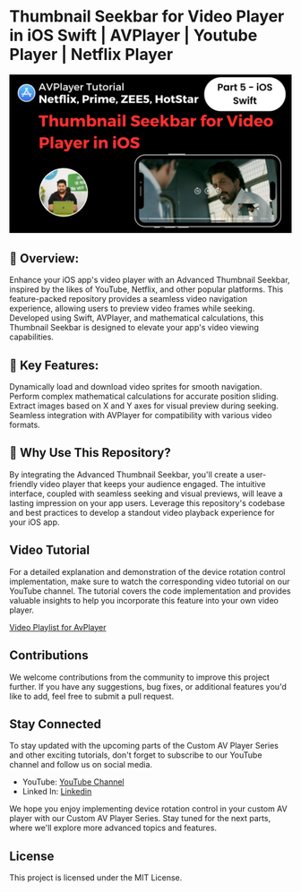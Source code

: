 # Thumbnail Seekbar for Video Player in iOS Swift | AVPlayer | Youtube Player | Netflix Player

[![Custom AV Player](https://github.com/pushpendra996/avplayer-swift-part-4-ios/blob/main/Thumbnail%20Seekbar%20for%20Video%20Player%20in%20iOS.png?raw=true)](https://www.youtube.com/watch?v=naMfH2nryvQ&list=PL2Sk-NhO3icHtmBTtg70eeOUug4CEzaSm)


## 🎥 Overview:
Enhance your iOS app's video player with an Advanced Thumbnail Seekbar, inspired by the likes of YouTube, Netflix, and other popular platforms. This feature-packed repository provides a seamless video navigation experience, allowing users to preview video frames while seeking. Developed using Swift, AVPlayer, and mathematical calculations, this Thumbnail Seekbar is designed to elevate your app's video viewing capabilities.

## 📝 Key Features:

Dynamically load and download video sprites for smooth navigation.
Perform complex mathematical calculations for accurate position sliding.
Extract images based on X and Y axes for visual preview during seeking.
Seamless integration with AVPlayer for compatibility with various video formats.

## 🚀 Why Use This Repository?
By integrating the Advanced Thumbnail Seekbar, you'll create a user-friendly video player that keeps your audience engaged. The intuitive interface, coupled with seamless seeking and visual previews, will leave a lasting impression on your app users. Leverage this repository's codebase and best practices to develop a standout video playback experience for your iOS app.


## Video Tutorial

For a detailed explanation and demonstration of the device rotation control implementation, make sure to watch the corresponding video tutorial on our YouTube channel. The tutorial covers the code implementation and provides valuable insights to help you incorporate this feature into your own video player.

[Video Playlist for AvPlayer]([https://www.youtube.com/watch?v=naMfH2nryvQ&list=PL2Sk-NhO3icHtmBTtg70eeOUug4CEzaSm](https://www.youtube.com/watch?v=naMfH2nryvQ&list=PL2Sk-NhO3icHtmBTtg70eeOUug4CEzaSm))

## Contributions

We welcome contributions from the community to improve this project further. If you have any suggestions, bug fixes, or additional features you'd like to add, feel free to submit a pull request.

## Stay Connected

To stay updated with the upcoming parts of the Custom AV Player Series and other exciting tutorials, don't forget to subscribe to our YouTube channel and follow us on social media.

* YouTube: [YouTube Channel](https://www.youtube.com/PushpendraSaini)
* Linked In: [Linkedin](https://www.linkedin.com/in/pushpendra-saini/)


We hope you enjoy implementing device rotation control in your custom AV player with our Custom AV Player Series. Stay tuned for the next parts, where we'll explore more advanced topics and features.

## License

This project is licensed under the MIT License.
